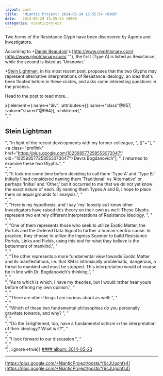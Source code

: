 ```yaml
---
layout: post
title:  "Niantic Project: 2014-05-24 15:55:54 +0900"
date:   2014-05-24 15:55:54 +0900
categories: nianticproject
---
```

Two forms of the Resistance Glyph have been discovered by Agents and Investigators.

According to +[Daniel Beaudoin](https://plus.google.com/116675615740217671707 "")'s [http://www.glyphtionary.com](http://www.glyphtionary.com/ ""), the first (Type A) is listed as Resistance, while the second is listed as 'Unknown.'

+[Stein Lightman](https://plus.google.com/115238965157544465033 ""), in his most recent post, proposes that the two Glyphs may represent alternative interpretations of Resistance ideology, an idea that's been floated before in these circles, and asks some interesting questions in the process. 

Head to the post to read more...

x{:element=>{:name=>"div", :attributes=>[{:name=>"class"@957, :value=>"shared"@964}], :children=>["<br />", "<h2>Stein Lightman</h2>", "In light of the recent developments with my former colleague, ", [["+"], "<a class=\"proflink\" href=\"https://plus.google.com/102598577258553073047\" oid=\"102598577258553073047\">Devra Bogdanovich</a>"], ", I returned to examine these two Glyphs.", "<br />", "<br />", "It took me some time before deciding to call them 'Type A' and 'Type B.' Initially I had considered naming them 'Traditional' vs 'Alternative' or perhaps 'Initial' and 'Other,' but it occurred to me that we do not yet know the exact nature of each. By naming them Types A and B, I hope to place them on equal grounds for analysis.", "<br />", "<br />", "Here is my hypothesis, and I say 'my' loosely as I know other Investigators have raised this theory on their own as well: These Glyphs represent two entirely different interpretations of Resistance ideology. ", "<br />", "<br />", "One of them represents those who seek to utilize Exotic Matter, the Portals and the Ordered Data Signal to further a human-centric cause. In practice, they choose to utilize the Ingress Scanner to build Resistance Portals, Links and Fields, using this tool for what they believe is the betterment of mankind.", "<br />", "<br />", "The other represents a more fundamental view towards Exotic Matter and its manifestations, i.e. that XM is intrinsically problematic, dangerous, a threat to mankind and must be stopped. This interpretation would of course be in line with Dr. Bogdanovich's thinking.", "<br />", "<br />", "As to which is which, I have my theories, but I would rather hear yours before offering my own opinion.", "<br />", "<br />", "There are other things I am curious about as well: ", "<br />", "<br />", "Which of these two fundamental philosophies do you personally gravitate towards, and why? ", "<br />", "<br />", "Do the Enlightened, too, have a fundamental schism in the interpretation of their ideology? What is it?", "<br />", "<br />", "I look forward to our discussion.", "<br />", "<br />"], :ignore=>true}}
[#### album: 2014-05-23](https://plus.google.com/photos/115238965157544465033/albums/6016878597410184577 "")
- - -
[https://plus.google.com/+NianticProject/posts/Y6cJUgohfs4](https://plus.google.com/+NianticProject/posts/Y6cJUgohfs4)
